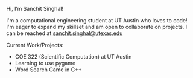 Hi, I’m Sanchit Singhal!

I'm a computational engineering student at UT Austin who loves to code! I'm eager to expand my skillset and am open to collaborate on projects. I can be reached at sanchit.singhal@utexas.edu

Current Work/Projects:
- COE 322 (Scientific Computation) at UT Austin
- Learning to use pygame
- Word Search Game in C++


<!---
sunchips37/sunchips37 is a ✨ special ✨ repository because its `README.md` (this file) appears on your GitHub profile.
You can click the Preview link to take a look at your changes.
--->
